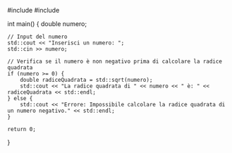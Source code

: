 #include <iostream>
#include <cmath>

int main() {
    double numero;

    // Input del numero
    std::cout << "Inserisci un numero: ";
    std::cin >> numero;

    // Verifica se il numero è non negativo prima di calcolare la radice quadrata
    if (numero >= 0) {
        double radiceQuadrata = std::sqrt(numero);
        std::cout << "La radice quadrata di " << numero << " è: " << radiceQuadrata << std::endl;
    } else {
        std::cout << "Errore: Impossibile calcolare la radice quadrata di un numero negativo." << std::endl;
    }

    return 0;
}

